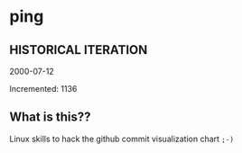 # ping

## HISTORICAL ITERATION
2000-07-12

Incremented: 1136

## What is this?? 
Linux skills to hack the github commit visualization chart `;-)`
